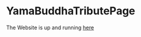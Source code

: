 # YamaBuddhaTributePage

The Website is up and running [here](https://bishallamichhane10.github.io/YamaBuddhaTributePage/)
